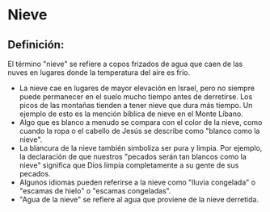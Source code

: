 # Nieve

## Definición: 

El término "nieve" se refiere a copos frizados de agua que caen de las nuves en lugares donde la temperatura del aire es frío.

* La nieve cae en lugares de mayor elevación en Israel, pero no siempre puede permanecer en el suelo mucho tiempo antes de derretirse. Los picos de las montañas tienden a tener nieve que dura más tiempo. Un ejemplo de esto es la mención bíblica de nieve en el Monte Líbano.
* Algo que es blanco a menudo se compara con el color de la nieve, como cuando la ropa o el cabello de Jesús se describe como "blanco como la nieve".
* La blancura de la nieve también simboliza ser pura y limpia. Por ejemplo, la declaración de que nuestros "pecados serán tan blancos como la nieve" significa que Dios limpia completamente a su gente de sus pecados.
* Algunos idiomas pueden referirse a la nieve como "lluvia congelada" o "escamas de hielo" o "escamas congeladas".
* "Agua de la nieve" se refiere al agua que proviene de la nieve derretida.


